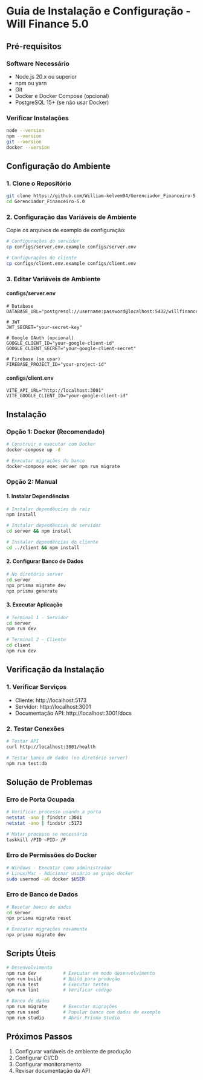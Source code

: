 # Guia de Instalação e Configuração - Will Finance 5.0

## Pré-requisitos

### Software Necessário
- Node.js 20.x ou superior
- npm ou yarn
- Git
- Docker e Docker Compose (opcional)
- PostgreSQL 15+ (se não usar Docker)

### Verificar Instalações
```bash
node --version
npm --version
git --version
docker --version
```

## Configuração do Ambiente

### 1. Clone o Repositório
```bash
git clone https://github.com/William-kelvem94/Gerenciador_Financeiro-5.0.git
cd Gerenciador_Financeiro-5.0
```

### 2. Configuração das Variáveis de Ambiente

Copie os arquivos de exemplo de configuração:
```bash
# Configurações do servidor
cp configs/server.env.example configs/server.env

# Configurações do cliente
cp configs/client.env.example configs/client.env
```

### 3. Editar Variáveis de Ambiente

#### configs/server.env
```env
# Database
DATABASE_URL="postgresql://username:password@localhost:5432/willfinance"

# JWT
JWT_SECRET="your-secret-key"

# Google OAuth (opcional)
GOOGLE_CLIENT_ID="your-google-client-id"
GOOGLE_CLIENT_SECRET="your-google-client-secret"

# Firebase (se usar)
FIREBASE_PROJECT_ID="your-project-id"
```

#### configs/client.env
```env
VITE_API_URL="http://localhost:3001"
VITE_GOOGLE_CLIENT_ID="your-google-client-id"
```

## Instalação

### Opção 1: Docker (Recomendado)
```bash
# Construir e executar com Docker
docker-compose up -d

# Executar migrações do banco
docker-compose exec server npm run migrate
```

### Opção 2: Manual

#### 1. Instalar Dependências
```bash
# Instalar dependências da raiz
npm install

# Instalar dependências do servidor
cd server && npm install

# Instalar dependências do cliente
cd ../client && npm install
```

#### 2. Configurar Banco de Dados
```bash
# No diretório server
cd server
npx prisma migrate dev
npx prisma generate
```

#### 3. Executar Aplicação
```bash
# Terminal 1 - Servidor
cd server
npm run dev

# Terminal 2 - Cliente
cd client
npm run dev
```

## Verificação da Instalação

### 1. Verificar Serviços
- Cliente: http://localhost:5173
- Servidor: http://localhost:3001
- Documentação API: http://localhost:3001/docs

### 2. Testar Conexões
```bash
# Testar API
curl http://localhost:3001/health

# Testar banco de dados (no diretório server)
npm run test:db
```

## Solução de Problemas

### Erro de Porta Ocupada
```bash
# Verificar processo usando a porta
netstat -ano | findstr :3001
netstat -ano | findstr :5173

# Matar processo se necessário
taskkill /PID <PID> /F
```

### Erro de Permissões do Docker
```bash
# Windows - Executar como administrador
# Linux/Mac - Adicionar usuário ao grupo docker
sudo usermod -aG docker $USER
```

### Erro de Banco de Dados
```bash
# Resetar banco de dados
cd server
npx prisma migrate reset

# Executar migrações novamente
npx prisma migrate dev
```

## Scripts Úteis

```bash
# Desenvolvimento
npm run dev          # Executar em modo desenvolvimento
npm run build        # Build para produção
npm run test         # Executar testes
npm run lint         # Verificar código

# Banco de dados
npm run migrate      # Executar migrações
npm run seed         # Popular banco com dados de exemplo
npm run studio       # Abrir Prisma Studio
```

## Próximos Passos

1. Configurar variáveis de ambiente de produção
2. Configurar CI/CD
3. Configurar monitoramento
4. Revisar documentação da API
